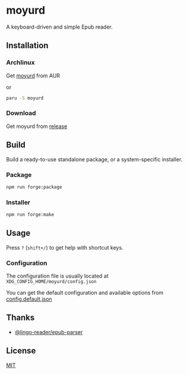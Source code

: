 # moyurd
A keyboard-driven and simple Epub reader.

## Installation

### Archlinux

Get [moyurd](https://aur.archlinux.org/packages/moyurd) from AUR

or

```sh
paru -S moyurd
```

### Download

Get moyurd from [release](https://github.com/liuhq/moyurd/releases)

## Build

Build a ready-to-use standalone package, or a system-specific installer.

### Package

```sh
npm run forge:package
```

### Installer

```sh
npm run forge:make
```

## Usage

Press `?` (`shift+/`) to get help with shortcut keys.

### Configuration

The configuration file is usually located at `XDG_CONFIG_HOME/moyurd/config.json`

You can get the default configuration and available options from [config.default.json](./config/config.default.json)

<!-- ## Support -->



<!-- ## Contributing -->



<!-- ## Changelog -->

<!-- You can check the [Changelog](./CHANGELOG.md) here. -->

## Thanks

- [@lingo-reader/epub-parser](https://github.com/hhk-png/lingo-reader)

## License

[MIT](./LICENSE)
